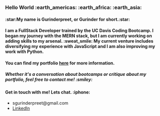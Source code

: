<h3>Hello World :earth_americas: :earth_africa: :earth_asia:</h3>
<h4>:star:My name is Gurinderpreet, or Gurinder for short.:star:</h4>
<h4>I am a FullStack Developer trained by the UC Davis Coding Bootcamp. I began my journey with the MERN stack, but I am currently working on adding skills to my arsenal. :sweat_smile: My current venture includes diversifying my experience with JavaScript and I am also improving my work with Python.</h4>
  
<h4>You can find my portfolio <a href="https://gurinder-portfolio.herokuapp.com/">here</a> for more information.</h4>

<h5>Whether it's a conversation about bootcamps or critique about my portfolio, feel free to contact me! :smiley:</h5>
<h4>Get in touch with me! Lets chat. :iphone:</h4>
<ul>
  <li>sgurinderpreet@gmail.com</li>
  <li><a href="https://www.linkedin.com/in/gurinderpreet-singh/" />LinkedIn</li>
</ul>

<!--
**Gurinderp/Gurinderp** is a ✨ _special_ ✨ repository because its `README.md` (this file) appears on your GitHub profile.

Here are some ideas to get you started:

- 🔭 I’m currently working on ...
- 🌱 I’m currently learning ...
- 👯 I’m looking to collaborate on ...
- 🤔 I’m looking for help with ...
- 💬 Ask me about ...
- 📫 How to reach me: ...
- 😄 Pronouns: ...
- ⚡ Fun fact: ...
-->
